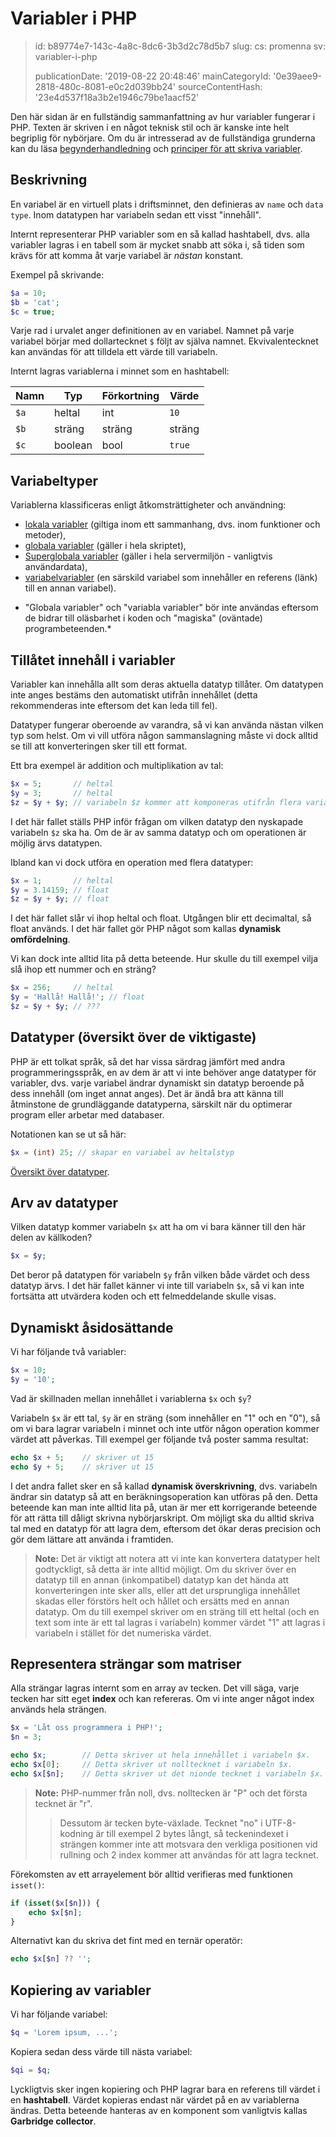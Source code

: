 Variabler i PHP
===============

> id: b89774e7-143c-4a8c-8dc6-3b3d2c78d5b7
> slug:
> 	cs: promenna
> 	sv: variabler-i-php
> 
> publicationDate: '2019-08-22 20:48:46'
> mainCategoryId: '0e39aee9-2818-480c-8081-e0c2d039bb24'
> sourceContentHash: '23e4d537f18a3b2e1946c79be1aacf52'

Den här sidan är en fullständig sammanfattning av hur variabler fungerar i PHP. Texten är skriven i en något teknisk stil och är kanske inte helt begriplig för nybörjare. Om du är intresserad av de fullständiga grunderna kan du läsa <a href="/first-script">begynderhandledning</a> och <a href="/principles-of-prominent-script">principer för att skriva variabler</a>.

Beskrivning
-----

En variabel är en virtuell plats i driftsminnet, den definieras av `name` och `data type`. Inom datatypen har variabeln sedan ett visst "innehåll".

Internt representerar PHP variabler som en så kallad hashtabell, dvs. alla variabler lagras i en tabell som är mycket snabb att söka i, så tiden som krävs för att komma åt varje variabel är *nästan* konstant.

Exempel på skrivande:

```php
$a = 10;
$b = 'cat';
$c = true;
```

Varje rad i urvalet anger definitionen av en variabel. Namnet på varje variabel börjar med dollartecknet `$` följt av själva namnet. Ekvivalentecknet kan användas för att tilldela ett värde till variabeln.

Internt lagras variablerna i minnet som en hashtabell:

| Namn | Typ | Förkortning | Värde |
|-------|---------|---------|---------|
| `$a` | heltal | int | `10` |
| `$b` | sträng | sträng | sträng | `cats` |
| `$c` | boolean | bool | `true` |

Variabeltyper
---------------

Variablerna klassificeras enligt åtkomsträttigheter och användning:

- <a href="/lokal-variabel">lokala variabler</a> (giltiga inom ett sammanhang, dvs. inom funktioner och metoder),
- <a href="/global-variabel">globala variabler</a> (gäller i hela skriptet),
- <a href="/superglobal-variabel">Superglobala variabler</a> (gäller i hela servermiljön - vanligtvis användardata),
- <a href="/promenna-variabel">variabelvariabler</a> (en särskild variabel som innehåller en referens (länk) till en annan variabel).

* "Globala variabler" och "variabla variabler" bör inte användas eftersom de bidrar till oläsbarhet i koden och "magiska" (oväntade) programbeteenden.*

Tillåtet innehåll i variabler
--------------------------

Variabler kan innehålla allt som deras aktuella datatyp tillåter. Om datatypen inte anges bestäms den automatiskt utifrån innehållet (detta rekommenderas inte eftersom det kan leda till fel).

Datatyper fungerar oberoende av varandra, så vi kan använda nästan vilken typ som helst. Om vi vill utföra någon sammanslagning måste vi dock alltid se till att konverteringen sker till ett format.

Ett bra exempel är addition och multiplikation av tal:

```php
$x = 5;       // heltal
$y = 3;       // heltal
$z = $y + $y; // variabeln $z kommer att komponeras utifrån flera variabler
```

I det här fallet ställs PHP inför frågan om vilken datatyp den nyskapade variabeln `$z` ska ha. Om de är av samma datatyp och om operationen är möjlig ärvs datatypen.

Ibland kan vi dock utföra en operation med flera datatyper:

```php
$x = 1;       // heltal
$y = 3.14159; // float
$z = $y + $y; // float
```

I det här fallet slår vi ihop heltal och float. Utgången blir ett decimaltal, så float används. I det här fallet gör PHP något som kallas **dynamisk omfördelning**.

Vi kan dock inte alltid lita på detta beteende. Hur skulle du till exempel vilja slå ihop ett nummer och en sträng?

```php
$x = 256;     // heltal
$y = 'Hallå! Hallå!'; // float
$z = $y + $y; // ???
```

Datatyper (översikt över de viktigaste)
--------------------------------------

PHP är ett tolkat språk, så det har vissa särdrag jämfört med andra programmeringsspråk, en av dem är att vi inte behöver ange datatyper för variabler, dvs. varje variabel ändrar dynamiskt sin datatyp beroende på dess innehåll (om inget annat anges). Det är ändå bra att känna till åtminstone de grundläggande datatyperna, särskilt när du optimerar program eller arbetar med databaser.

Notationen kan se ut så här:

```php
$x = (int) 25; // skapar en variabel av heltalstyp
```

<a href="/datove-typy">Översikt över datatyper</a>.

Arv av datatyper
-----------------------

Vilken datatyp kommer variabeln `$x` att ha om vi bara känner till den här delen av källkoden?

```php
$x = $y;
```

Det beror på datatypen för variabeln `$y` från vilken både värdet och dess datatyp ärvs. I det här fallet känner vi inte till variabeln `$x`, så vi kan inte fortsätta att utvärdera koden och ett felmeddelande skulle visas.

Dynamiskt åsidosättande
---------------------

Vi har följande två variabler:

```php
$x = 10;
$y = '10';
```

Vad är skillnaden mellan innehållet i variablerna `$x` och `$y`?

Variabeln `$x` är ett tal, `$y` är en sträng (som innehåller en "1" och en "0"), så om vi bara lagrar variabeln i minnet och inte utför någon operation kommer värdet att påverkas. Till exempel ger följande två poster samma resultat:

```php
echo $x + 5;	// skriver ut 15
echo $y + 5;	// skriver ut 15
```

I det andra fallet sker en så kallad **dynamisk överskrivning**, dvs. variabeln ändrar sin datatyp så att en beräkningsoperation kan utföras på den. Detta beteende kan man inte alltid lita på, utan är mer ett korrigerande beteende för att rätta till dåligt skrivna nybörjarskript. Om möjligt ska du alltid skriva tal med en datatyp för att lagra dem, eftersom det ökar deras precision och gör dem lättare att använda i framtiden.

> **Note:** Det är viktigt att notera att vi inte kan konvertera datatyper helt godtyckligt, så detta är inte alltid möjligt. Om du skriver över en datatyp till en annan (inkompatibel) datatyp kan det hända att konverteringen inte sker alls, eller att det ursprungliga innehållet skadas eller förstörs helt och hållet och ersätts med en annan datatyp. Om du till exempel skriver om en sträng till ett heltal (och en text som inte är ett tal lagras i variabeln) kommer värdet "1" att lagras i variabeln i stället för det numeriska värdet.

Representera strängar som matriser
------------------------------

Alla strängar lagras internt som en array av tecken. Det vill säga, varje tecken har sitt eget **index** och kan refereras. Om vi inte anger något index används hela strängen.

```php
$x = 'Låt oss programmera i PHP!';
$n = 3;

echo $x;		// Detta skriver ut hela innehållet i variabeln $x.
echo $x[0];		// Detta skriver ut nolltecknet i variabeln $x.
echo $x[$n];	// Detta skriver ut det nionde tecknet i variabeln $x.
```

> **Note:** PHP-nummer från noll, dvs. nolltecken är "P" och det första tecknet är "r".
>
> > Dessutom är tecken byte-växlade. Tecknet "no" i UTF-8-kodning är till exempel 2 bytes långt, så teckenindexet i strängen kommer inte att motsvara den verkliga positionen vid rullning och 2 index kommer att användas för att lagra tecknet.

Förekomsten av ett arrayelement bör alltid verifieras med funktionen `isset()`:

```php
if (isset($x[$n])) {
    echo $x[$n];
}
```

Alternativt kan du skriva det fint med en ternär operatör:

```php
echo $x[$n] ?? '';
```

Kopiering av variabler
---------------------

Vi har följande variabel:

```php
$q = 'Lorem ipsum, ...';
```

Kopiera sedan dess värde till nästa variabel:

```php
$qi = $q;
```

Lyckligtvis sker ingen kopiering och PHP lagrar bara en referens till värdet i en **hashtabell**. Värdet kopieras endast när värdet på en av variablerna ändras. Detta beteende hanteras av en komponent som vanligtvis kallas **Garbridge collector**.
